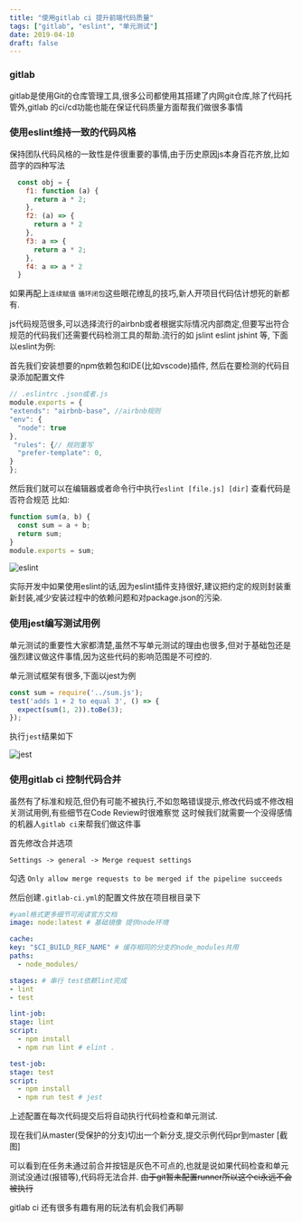 ```yaml
---
title: "使用gitlab ci 提升前端代码质量"
tags: ["gitlab", "eslint", "单元测试"]
date: 2019-04-10
draft: false
---
```

### gitlab
  gitlab是使用Git的仓库管理工具,很多公司都使用其搭建了内网git仓库,除了代码托管外,gitlab 的ci/cd功能也能在保证代码质量方面帮我们做很多事情
### 使用eslint维持一致的代码风格
  保持团队代码风格的一致性是件很重要的事情,由于历史原因js本身百花齐放,比如茴字的四种写法
  ```javascript
    const obj = {
      f1: function (a) {
        return a * 2;
      },
      f2: (a) => {
        return a * 2
      },
      f3: a => {
        return a * 2;
      },
      f4: a => a * 2
    }
```
  如果再配上`连续赋值` `循环闭包`这些眼花缭乱的技巧,新人开项目代码估计想死的新都有.

  js代码规范很多,可以选择流行的airbnb或者根据实际情况内部商定,但要写出符合规范的代码我们还需要代码检测工具的帮助.流行的如 jslint eslint jshint 等, 下面以eslint为例:

  首先我们安装想要的npm依赖包和IDE(比如vscode)插件,
  然后在要检测的代码目录添加配置文件
  ```javascript
  // .eslintrc .json或者.js
  module.exports = {
  "extends": "airbnb-base", //airbnb规则
  "env": {
    "node": true
  }, 
   "rules": {// 规则重写
    "prefer-template": 0,
  }
};
```
然后我们就可以在编辑器或者命令行中执行`eslint [file.js] [dir]` 查看代码是否符合规范
比如:
```javascript
function sum(a, b) {
  const sum = a + b;
  return sum;
}
module.exports = sum;
```
![eslint](http://km.huya.com/uploadfile/editor/0/1/1422.png)

实际开发中如果使用eslint的话,因为eslint插件支持很好,建议把约定的规则封装重新封装,减少安装过程中的依赖问题和对package.json的污染.


### 使用jest编写测试用例
  单元测试的重要性大家都清楚,虽然不写单元测试的理由也很多,但对于基础包还是强烈建议做这件事情,因为这些代码的影响范围是不可控的.

  单元测试框架有很多,下面以jest为例
  ```javascript
  const sum = require('../sum.js');
  test('adds 1 + 2 to equal 3', () => {
    expect(sum(1, 2)).toBe(3);
  });
```

  执行`jest`结果如下
  
  ![jest](http://km.huya.com/uploadfile/editor/0/1/1426.png)

### 使用gitlab ci 控制代码合并
  虽然有了标准和规范,但仍有可能不被执行,不如忽略错误提示,修改代码或不修改相关测试用例,有些细节在Code Review时很难察觉
  这时候我们就需要一个没得感情的机器人`gitlab ci`来帮我们做这件事

  首先修改合并选项

  `Settings -> general -> Merge request settings`
  
  勾选 `Only allow merge requests to be merged if the pipeline succeeds`
  
  然后创建`.gitlab-ci.yml`的配置文件放在项目根目录下

  ```yaml
  #yaml格式更多细节可阅读官方文档
  image: node:latest # 基础镜像 提供node环境

cache:
  key: "$CI_BUILD_REF_NAME" # 缓存相同的分支的node_modules共用
  paths:
    - node_modules/

stages: # 串行 test依赖lint完成
  - lint 
  - test

lint-job:
  stage: lint 
  script:
    - npm install 
    - npm run lint # elint .

test-job:
  stage: test
  script:
    - npm install
    - npm run test # jest
  ```
上述配置在每次代码提交后将自动执行代码检查和单元测试.

现在我们从master(受保护的分支)切出一个新分支,提交示例代码pr到master
[截图]

可以看到在任务未通过前合并按钮是灰色不可点的,也就是说如果代码检查和单元测试没通过(报错等),代码将无法合并.
~~由于git暂未配置runner所以这个ci永远不会被执行~~

gitlab ci 还有很多有趣有用的玩法有机会我们再聊

